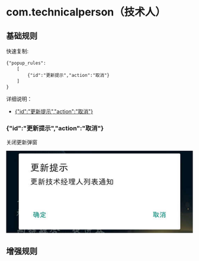 # com.technicalperson（技术人）

## 基础规则

快速复制:
```
{"popup_rules":
    [
        {"id":"更新提示","action":"取消"}
    ]
}
```
详细说明：
- [{"id":"更新提示","action":"取消"}](#id更新提示action取消)

### {"id":"更新提示","action":"取消"}
关闭更新弹窗

![](./assets/更新弹窗.jpg)


## 增强规则
